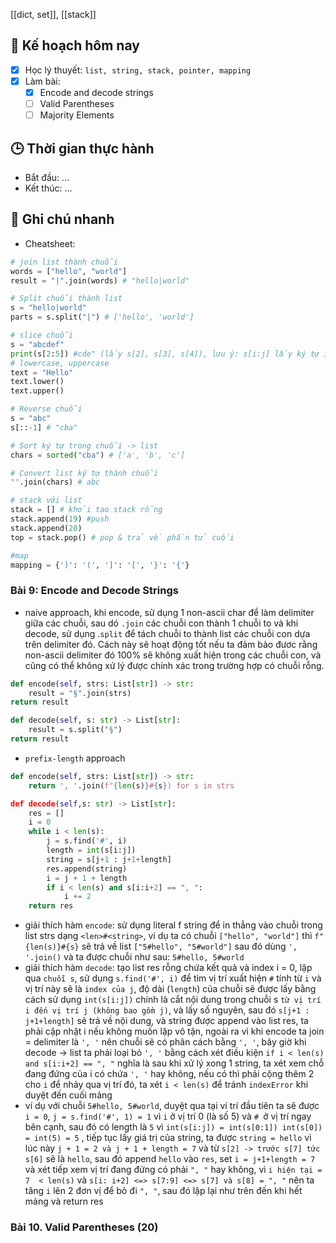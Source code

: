 [[dict, set]], [[stack]]
## 🎯 Kế hoạch hôm nay
- [x] Học lý thuyết: `list, string, stack, pointer, mapping`
- [x] Làm bài:
  - [x] Encode and decode strings
  - [ ] Valid Parentheses
  - [ ] Majority Elements

## 🕒 Thời gian thực hành
- Bắt đầu: ...
- Kết thúc: ...

## 🧠 Ghi chú nhanh
- Cheatsheet: 
```python
# join list thành chuỗi
words = ["hello", "world"]
result = "|".join(words) # "hello|world"

# Split chuỗi thành list
s = "hello|world"
parts = s.split("|") # ['hello', 'world']

# slice chuỗi
s = "abcdef"
print(s[2:5]) #cde" (lấy s[2], s[3], s[4]), lưu ý: s[i:j] lấy ký tự i -> j nhưng không bao gồm ký tự tại j   
# lowercase, uppercase
text = "Hello"
text.lower()
text.upper()

# Reverse chuỗi
s = "abc"
s[::-1] # "cba"

# Sort ký tự trong chuỗi -> list 
chars = sorted("cba") # ['a', 'b', 'c']

# Convert list ký tự thành chuỗi
"".join(chars) # abc

# stack với list
stack = [] # khởi tạo stack rỗng 
stack.append(19) #push
stack.append(20)
top = stack.pop() # pop & trả về phần tử cuối

#map 
mapping = {')': '(', ']': '[', '}': '{'}
```


### Bài 9: Encode and Decode Strings
- naive approach, khi encode, sử dụng 1 non-ascii char để làm delimiter giữa các chuỗi, sau dó `.join` các chuỗi con thành 1 chuỗi to và khi decode, sử dụng .`split` để tách chuỗi to thành list các chuỗi con dựa trên delimiter đó. Cách này sẽ hoạt động tốt nếu ta đảm bảo đươc rằng non-ascii delimiter đó 100% sẽ không xuất hiện trong các chuỗi con, và cũng có thể không xử lý được chính xác trong trường hợp có chuỗi rỗng. 
```python
def encode(self, strs: List[str]) -> str:
	result = "§".join(strs)
return result

def decode(self, s: str) -> List[str]:
	result = s.split("§")
return result
```
- `prefix-length` approach
```python
def encode(self, strs: List[str]) -> str:
	return ', '.join(f"{len(s)}#{s}) for s in strs

def decode(self,s: str) -> List[str]:
	res = []
	i = 0
	while i < len(s):
		j = s.find('#', i)
		length = int(s[i:j])
		string = s[j+1 : j+1+length]
		res.append(string)
		i = j + 1 + length
		if i < len(s) and s[i:i+2] == ", ":
			i += 2
	return res
```

- giải thích hàm `encode`: sử dụng literal f string để in thẳng vào chuỗi trong list strs dạng `<len>#<string>`, ví dụ ta có chuỗi `["hello", "world"]` thì `f"{len(s)}#{s}` sẽ trả về list `["5#hello", "5#world"]` sau đó dùng `', '.join()` và ta được chuỗi như sau: `5#hello, 5#world` 
- giải thích hàm `decode`: tạo list res rỗng chứa kết quả và index i = 0, lặp qua `chuỗi s`, sử dụng `s.find('#', i)` để tìm vị trí xuất hiện `#` tính từ `i` và vị trí này sẽ là `index của j`, độ dài (`length`) của chuỗi sẽ được lấy bằng cách sử dụng `int(s[i:j])` chính là cắt nội dung trong chuỗi s `từ vị trí i đến vị trí j (không bao gồm j)`, và lấy số nguyên, sau đó `s[j+1 : j+1+length]` sẽ trả về nội dung, và string được append vào list res, ta phải cập nhật i nếu không muốn lặp vô tận, ngoài ra vì khi encode ta join = delimiter là `', '` nên chuỗi sẽ có phân cách bằng `', '`, bây giờ khi decode -> list ta phải loại bỏ `', '` bằng cách xét điều kiện `if i < len(s) and s[i:i+2] == ", "` nghĩa là sau khi xử lý xong 1 string, ta xét xem chỗ đang đứng  của i có chứa `', '` hay không, nếu có thì phải cộng thêm 2 cho `i` để nhảy qua vị trí đó, ta xét `i < len(s)` để tránh `indexError` khi duyệt đến cuối mảng   
- ví dụ với chuỗi `5#hello, 5#world`, duyệt qua tại ví trí đầu tiên ta sẽ được `i = 0`, `j = s.find('#', 1) = 1` vì `i` ở vị trí 0 (là số 5) và `# `ở vị trí ngay bên cạnh, sau đó có length là `5` vì `int(s[i:j]) = int(s[0:1]) int(s[0]) = int(5) = 5` , tiếp tục lấy giá trị của string, ta được `string = hello` vì lúc này `j + 1 = 2 và j + 1 + length = 7` và từ `s[2] -> trước s[7] tức s[6]` sẽ là `hello`, sau đó append `hello` vào `res`, set `i = j+1+length = 7` và xét tiếp xem vị trí đang đứng có phải `", "` hay không, vì `i hiện tại = 7  < len(s)` và `s[i: i+2] <=> s[7:9] <=> s[7] và s[8] = ", "` nên ta tăng `i` lên 2 đơn vị để bỏ đi `", "`, sau đó lặp lại như trên đến khi  hết mảng và return res

### Bài 10. Valid Parentheses (20)
